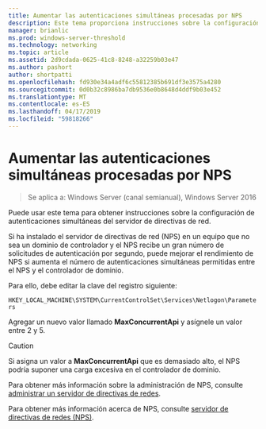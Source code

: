```yaml
---
title: Aumentar las autenticaciones simultáneas procesadas por NPS
description: Este tema proporciona instrucciones sobre la configuración de autenticaciones simultáneas del servidor de directivas de red en Windows Server 2016.
manager: brianlic
ms.prod: windows-server-threshold
ms.technology: networking
ms.topic: article
ms.assetid: 2d9cdada-0625-41c8-8248-a32259b03e47
ms.author: pashort
author: shortpatti
ms.openlocfilehash: fd930e34a4adf6c55812385b691df3e3575a4280
ms.sourcegitcommit: 0d0b32c8986ba7db9536e0b8648d4ddf9b03e452
ms.translationtype: MT
ms.contentlocale: es-ES
ms.lasthandoff: 04/17/2019
ms.locfileid: "59818266"
---
```

# <a name="increase-concurrent-authentications-processed-by-nps"></a>Aumentar las autenticaciones simultáneas procesadas por NPS

>Se aplica a: Windows Server (canal semianual), Windows Server 2016

Puede usar este tema para obtener instrucciones sobre la configuración de autenticaciones simultáneas del servidor de directivas de red.

Si ha instalado el servidor de directivas de red \(NPS\) en un equipo que no sea un dominio de controlador y el NPS recibe un gran número de solicitudes de autenticación por segundo, puede mejorar el rendimiento de NPS si aumenta el número de autenticaciones simultáneas permitidas entre el NPS y el controlador de dominio.

Para ello, debe editar la clave del registro siguiente: 

`HKEY_LOCAL_MACHINE\SYSTEM\CurrentControlSet\Services\Netlogon\Parameters`

Agregar un nuevo valor llamado **MaxConcurrentApi** y asígnele un valor entre 2 y 5. 

>[!CAUTION]
>Si asigna un valor a **MaxConcurrentApi** que es demasiado alto, el NPS podría suponer una carga excesiva en el controlador de dominio.

Para obtener más información sobre la administración de NPS, consulte [administrar un servidor de directivas de redes](nps-manage-top.md).

Para obtener más información acerca de NPS, consulte [servidor de directivas de redes (NPS)](nps-top.md).